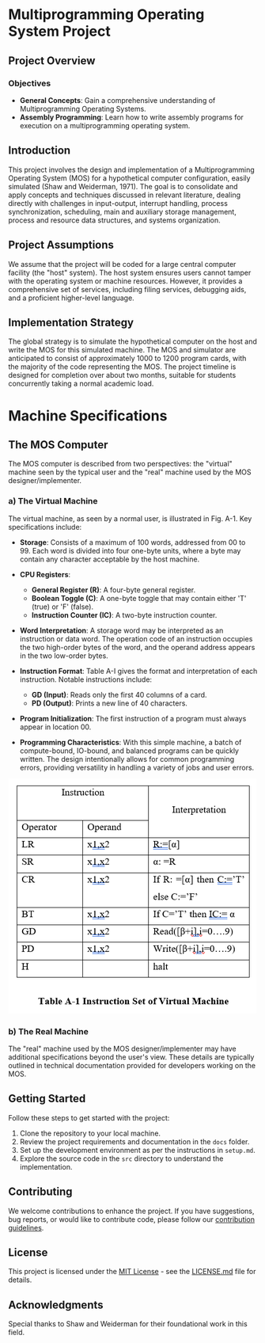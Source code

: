 # Multiprogramming Operating System Project

## Project Overview

### Objectives

- **General Concepts**: Gain a comprehensive understanding of Multiprogramming Operating Systems.
- **Assembly Programming**: Learn how to write assembly programs for execution on a multiprogramming operating system.

## Introduction

This project involves the design and implementation of a Multiprogramming Operating System (MOS) for a hypothetical computer configuration, easily simulated (Shaw and Weiderman, 1971). The goal is to consolidate and apply concepts and techniques discussed in relevant literature, dealing directly with challenges in input-output, interrupt handling, process synchronization, scheduling, main and auxiliary storage management, process and resource data structures, and systems organization.

## Project Assumptions

We assume that the project will be coded for a large central computer facility (the "host" system). The host system ensures users cannot tamper with the operating system or machine resources. However, it provides a comprehensive set of services, including filing services, debugging aids, and a proficient higher-level language.

## Implementation Strategy

The global strategy is to simulate the hypothetical computer on the host and write the MOS for this simulated machine. The MOS and simulator are anticipated to consist of approximately 1000 to 1200 program cards, with the majority of the code representing the MOS. The project timeline is designed for completion over about two months, suitable for students concurrently taking a normal academic load.

# Machine Specifications

## The MOS Computer

The MOS computer is described from two perspectives: the "virtual" machine seen by the typical user and the "real" machine used by the MOS designer/implementer.

### a) The Virtual Machine

The virtual machine, as seen by a normal user, is illustrated in Fig. A-1. Key specifications include:

- **Storage**: Consists of a maximum of 100 words, addressed from 00 to 99. Each word is divided into four one-byte units, where a byte may contain any character acceptable by the host machine.

- **CPU Registers**:
  - **General Register (R)**: A four-byte general register.
  - **Boolean Toggle (C)**: A one-byte toggle that may contain either 'T' (true) or 'F' (false).
  - **Instruction Counter (IC)**: A two-byte instruction counter.

- **Word Interpretation**: A storage word may be interpreted as an instruction or data word. The operation code of an instruction occupies the two high-order bytes of the word, and the operand address appears in the two low-order bytes.

- **Instruction Format**: Table A-I gives the format and interpretation of each instruction. Notable instructions include:
  - **GD (Input)**: Reads only the first 40 columns of a card.
  - **PD (Output)**: Prints a new line of 40 characters.

- **Program Initialization**: The first instruction of a program must always appear in location 00.

- **Programming Characteristics**: With this simple machine, a batch of compute-bound, IO-bound, and balanced programs can be quickly written. The design intentionally allows for common programming errors, providing versatility in handling a variety of jobs and user errors.

<!-- Insert an image or diagram (if available) illustrating the virtual machine -->
![Instruction Set](assets/Instruction%20set.png)


### b) The Real Machine

The "real" machine used by the MOS designer/implementer may have additional specifications beyond the user's view. These details are typically outlined in technical documentation provided for developers working on the MOS.

<!-- Include any additional details about the real machine used by the MOS designer/implementer -->


## Getting Started

Follow these steps to get started with the project:

1. Clone the repository to your local machine.
2. Review the project requirements and documentation in the `docs` folder.
3. Set up the development environment as per the instructions in `setup.md`.
4. Explore the source code in the `src` directory to understand the implementation.

## Contributing

We welcome contributions to enhance the project. If you have suggestions, bug reports, or would like to contribute code, please follow our [contribution guidelines](CONTRIBUTING.md).

## License

This project is licensed under the [MIT License](LICENSE.md) - see the [LICENSE.md](LICENSE.md) file for details.

## Acknowledgments

Special thanks to Shaw and Weiderman for their foundational work in this field.


